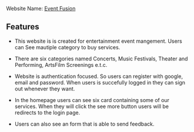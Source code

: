 


Website Name: [Event Fusion](https://event-fusion-5f964.web.app)


## Features

- This website is is created for entertainment event mangement. Users can See mautiple category to buy services. 

- There are six categories named Concerts, Music Festivals, Theater and Performing, ArtsFilm Screenings e.t.c.

- Website is authentication focused. So users can register with google, email and password. When users is succefully logged in they can sign out whenever they want. 

- In the homepage users can see six card containing some of our services. When they will click the see more button users will be redirects to the login page.  

- Users can also see an form that is able to send feedback. 




